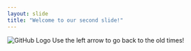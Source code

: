 ```yaml
---
layout: slide
title: "Welcome to our second slide!"
---
```

![GitHub Logo](/images/logo.png)
Use the left arrow to go back to the old times!
